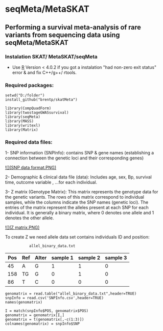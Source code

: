 # seqMeta/MetaSKAT
## Performing a survival meta-analysis of rare variants from sequencing data using seqMeta/MetaSKAT

### Instalation SKAT/ MetaSKAT/seqMeta


-   Use [R](https://cran.r-project.org/) Version \< 4.0.2 if you got a instalation "had non-zero exit status" error & and fix C++/g++/ rtools.

### Required packages:

```{r}
setwd("D:/folder")
install_github("brentp/skatMeta")

library(CompQuadForm)
library(twostageGWASsurvival)
library(seqMeta)
library(MASS)
library(writexl)
library(Matrix)
```

### Required data files:

1- SNP information (SNPInfo): contains SNP & gene names (establishing a connection between the genetic loci and their corresponding genes)

[![](SNP data format.PNG)](https://drive.google.com/file/d/1nOs2OyH6q_GUuTImJf9dgHdifO2chzSQ/view?usp=drive_link)

2- Demographic & clinical data file (data): Includes age, sex, Bp, survival time, outcome variable , ...for each individual.

3- Z matrix (Genotype Matrix): This matrix represents the genotype data for the genetic variants. The rows of this matrix correspond to individual samples, while the columns indicate the SNP names (genetic loci). The entries of the matrix represent the alleles present at each SNP for each individual. It is generally a binary matrix, where 0 denotes one allele and 1 denotes the other allele.

[![](Z matrix.PNG)](https://drive.google.com/file/d/10t80BN7hGG4__dXEF_IGA_uQyzgflGpU/view?usp=drive_link)

To create Z we need allele data set contains individuals ID and position:

               allel_binary_data.txt

| Pos | Ref | Alter | sample 1 | sample 2 | sample 3 |
|-----|-----|-------|----------|----------|----------|
| 45  | A   | G     | 1        | 1        | 0        |
| 158 | TG  | G     | 0        | 1        | 0        |
| 86  | T   | C     | 0        | 0        | 0        |

```{r}
genomatrix = read.table("allel_binary_data.txt",header=TRUE)
snpInfo = read.csv('SNPInfo.csv',header=TRUE)
names(genomatrix)

I = match(snpInfo$POS, genomatrix$POS)
genomatrix = genomatrix[I,]
genomatrix = t(genomatrix[,-c(1:3)])
colnames(genomatrix) = snpInfo$SNP
``` 
